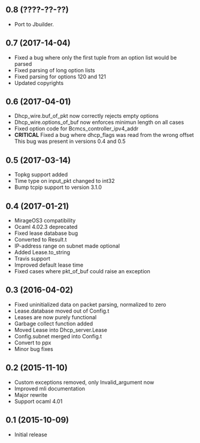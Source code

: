 ## 0.8 (????-??-??)

* Port to Jbuilder.

## 0.7 (2017-14-04)

* Fixed a bug where only the first tuple from an option list would be parsed
* Fixed parsing of long option lists
* Fixed parsing for options 120 and 121
* Updated copyrights

## 0.6 (2017-04-01)

* Dhcp_wire.buf_of_pkt now correctly rejects empty options
* Dhcp_wire.options_of_buf now enforces minimun length on all cases
* Fixed option code for Bcmcs_controller_ipv4_addr
* **CRITICAL** Fixed a bug where dhcp_flags was read from the wrong offset
This bug was present in versions 0.4 and 0.5

## 0.5 (2017-03-14)

* Topkg support added
* Time type on input_pkt changed to int32
* Bump tcpip support to version 3.1.0

## 0.4 (2017-01-21)

* MirageOS3 compatibility
* Ocaml 4.02.3 deprecated
* Fixed lease database bug
* Converted to Result.t
* IP-address range on subnet made optional
* Added Lease.to_string
* Travis support
* Improved default lease time
* Fixed cases where pkt_of_buf could raise an exception

## 0.3 (2016-04-02)

* Fixed uninitialized data on packet parsing, normalized to zero
* Lease.database moved out of Config.t
* Leases are now purely functional
* Garbage collect function added
* Moved Lease into Dhcp_server.Lease
* Config.subnet merged into Config.t
* Convert to ppx
* Minor bug fixes

## 0.2 (2015-11-10)

* Custom exceptions removed, only Invalid_argument now
* Improved mli documentation
* Major rewrite
* Support ocaml 4.01

## 0.1 (2015-10-09)

* Initial release
